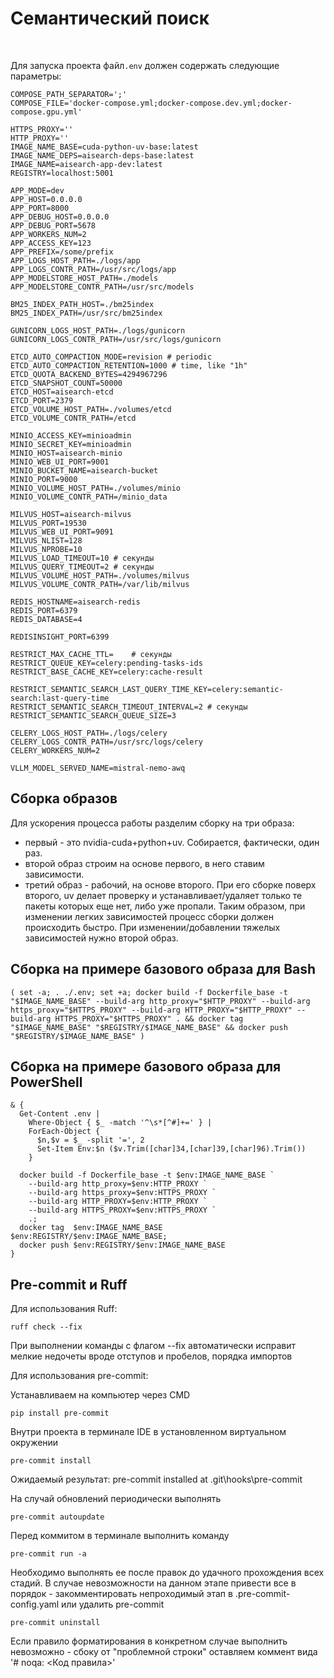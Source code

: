 # Семантический поиск

<p>
    <a href="https://fastapi.tiangolo.com"><img alt="" src="https://img.shields.io/badge/FastAPI-009688.svg?style=flat&logo=FastAPI&logoColor=white"></a>
    <a href="https://milvus.io/"><img alt="" src="https://img.shields.io/badge/Milvus-00B7EB"></a>
    <a href="https://github.com/astral-sh/ruff"><img alt="" src="https://img.shields.io/endpoint?url=https://raw.githubusercontent.com/astral-sh/ruff/main/assets/badge/v2.json"></a>
    <a href="https://github.com/reagento/dishka"><img alt="" src="https://img.shields.io/badge/DI-dishka-red"></a>
    <a href="https://pypi.org/project/pytest/"><img alt="" src="https://img.shields.io/badge/Pytest-green?logo=pytest"></a>
    <a href="https://github.com/psf/black"><img alt="" src="https://img.shields.io/badge/code%20style-black-000000.svg"></a>
</p>

Для запуска проекта файл`.env` должен содержать следующие параметры:

    COMPOSE_PATH_SEPARATOR=';'
    COMPOSE_FILE='docker-compose.yml;docker-compose.dev.yml;docker-compose.gpu.yml'

    HTTPS_PROXY=''
    HTTP_PROXY=''
    IMAGE_NAME_BASE=cuda-python-uv-base:latest
    IMAGE_NAME_DEPS=aisearch-deps-base:latest
    IMAGE_NAME=aisearch-app-dev:latest
    REGISTRY=localhost:5001

    APP_MODE=dev
    APP_HOST=0.0.0.0
    APP_PORT=8000
    APP_DEBUG_HOST=0.0.0.0
    APP_DEBUG_PORT=5678
    APP_WORKERS_NUM=2
    APP_ACCESS_KEY=123
    APP_PREFIX=/some/prefix
    APP_LOGS_HOST_PATH=./logs/app
    APP_LOGS_CONTR_PATH=/usr/src/logs/app
    APP_MODELSTORE_HOST_PATH=./models
    APP_MODELSTORE_CONTR_PATH=/usr/src/models

    BM25_INDEX_PATH_HOST=./bm25index
    BM25_INDEX_PATH=/usr/src/bm25index

    GUNICORN_LOGS_HOST_PATH=./logs/gunicorn
    GUNICORN_LOGS_CONTR_PATH=/usr/src/logs/gunicorn

    ETCD_AUTO_COMPACTION_MODE=revision # periodic
    ETCD_AUTO_COMPACTION_RETENTION=1000 # time, like "1h"
    ETCD_QUOTA_BACKEND_BYTES=4294967296
    ETCD_SNAPSHOT_COUNT=50000
    ETCD_HOST=aisearch-etcd
    ETCD_PORT=2379
    ETCD_VOLUME_HOST_PATH=./volumes/etcd
    ETCD_VOLUME_CONTR_PATH=/etcd

    MINIO_ACCESS_KEY=minioadmin
    MINIO_SECRET_KEY=minioadmin
    MINIO_HOST=aisearch-minio
    MINIO_WEB_UI_PORT=9001
    MINIO_BUCKET_NAME=aisearch-bucket
    MINIO_PORT=9000
    MINIO_VOLUME_HOST_PATH=./volumes/minio
    MINIO_VOLUME_CONTR_PATH=/minio_data

    MILVUS_HOST=aisearch-milvus
    MILVUS_PORT=19530
    MILVUS_WEB_UI_PORT=9091
    MILVUS_NLIST=128
    MILVUS_NPROBE=10
    MILVUS_LOAD_TIMEOUT=10 # секунды
    MILVUS_QUERY_TIMEOUT=2 # секунды
    MILVUS_VOLUME_HOST_PATH=./volumes/milvus
    MILVUS_VOLUME_CONTR_PATH=/var/lib/milvus

    REDIS_HOSTNAME=aisearch-redis
    REDIS_PORT=6379
    REDIS_DATABASE=4

    REDISINSIGHT_PORT=6399

    RESTRICT_MAX_CACHE_TTL=    # секунды
    RESTRICT_QUEUE_KEY=celery:pending-tasks-ids
    RESTRICT_BASE_CACHE_KEY=celery:cache-result

    RESTRICT_SEMANTIC_SEARCH_LAST_QUERY_TIME_KEY=celery:semantic-search:last-query-time
    RESTRICT_SEMANTIC_SEARCH_TIMEOUT_INTERVAL=2 # секунды
    RESTRICT_SEMANTIC_SEARCH_QUEUE_SIZE=3

    CELERY_LOGS_HOST_PATH=./logs/celery
    CELERY_LOGS_CONTR_PATH=/usr/src/logs/celery
    CELERY_WORKERS_NUM=2

    VLLM_MODEL_SERVED_NAME=mistral-nemo-awq

## Сборка образов
Для ускорения процесса работы разделим сборку на три образа:
- первый - это nvidia-cuda+python+uv. Собирается, фактически, один раз.
- второй образ строим на основе первого, в него ставим зависимости.
- третий образ - рабочий, на основе второго. При его сборке поверх второго, uv делает проверку и устанавливает/удаляет только те пакеты
которых еще нет, либо уже пропали. Таким образом, при изменении легких зависимостей процесс сборки должен происходить быстро. При изменении/добавлении тяжелых зависимостей нужно второй образ.

## Сборка на примере базового образа для Bash
```
( set -a; . ./.env; set +a; docker build -f Dockerfile_base -t "$IMAGE_NAME_BASE" --build-arg http_proxy="$HTTP_PROXY" --build-arg https_proxy="$HTTPS_PROXY" --build-arg HTTP_PROXY="$HTTP_PROXY" --build-arg HTTPS_PROXY="$HTTPS_PROXY" . && docker tag "$IMAGE_NAME_BASE" "$REGISTRY/$IMAGE_NAME_BASE" && docker push "$REGISTRY/$IMAGE_NAME_BASE" )
```

## Сборка на примере базового образа для PowerShell
```
& {
  Get-Content .env |
    Where-Object { $_ -match '^\s*[^#]+=' } |
    ForEach-Object {
      $n,$v = $_ -split '=', 2
      Set-Item Env:$n ($v.Trim([char]34,[char]39,[char]96).Trim())
    }

  docker build -f Dockerfile_base -t $env:IMAGE_NAME_BASE `
    --build-arg http_proxy=$env:HTTP_PROXY `
    --build-arg https_proxy=$env:HTTPS_PROXY `
    --build-arg HTTP_PROXY=$env:HTTP_PROXY `
    --build-arg HTTPS_PROXY=$env:HTTPS_PROXY `
    .;
  docker tag  $env:IMAGE_NAME_BASE  $env:REGISTRY/$env:IMAGE_NAME_BASE;
  docker push $env:REGISTRY/$env:IMAGE_NAME_BASE
}
```

##  Pre-commit и Ruff

Для использования Ruff:

    ruff check --fix

При выполнении команды с флагом --fix автоматически исправит мелкие недочеты вроде отступов и пробелов, порядка импортов

Для использования pre-commit:

Устанавливаем на компьютер через CMD

    pip install pre-commit

Внутри проекта в терминале IDE в установленном виртуальном окружении

    pre-commit install

Ожидаемый результат: pre-commit installed at .git\hooks\pre-commit

На случай обновлений периодически выполнять

    pre-commit autoupdate

Перед коммитом в терминале выполнить команду

    pre-commit run -a

Необходимо выполнять ее после правок до удачного прохождения всех стадий.
В случае невозможности на данном этапе привести все в порядок - закомментировать непроходимый этап в .pre-commit-config.yaml или удалить pre-commit

    pre-commit uninstall

Если правило форматирования в конкретном случае выполнить невозможно - сбоку от "проблемной строки" оставляем коммент вида '# noqa: <Код правила>'
